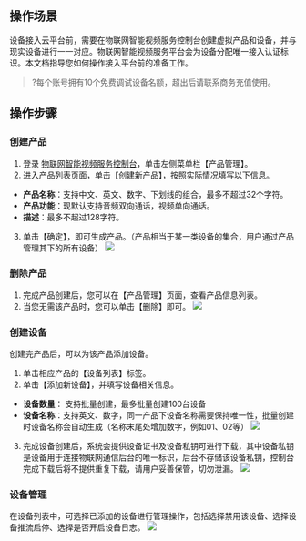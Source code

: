 
## 操作场景
设备接入云平台前，需要在物联网智能视频服务控制台创建虚拟产品和设备，并与现实设备进行一一对应。物联网智能视频服务平台会为设备分配唯一接入认证标识。本文档指导您如何操作接入平台前的准备工作。

>?每个账号拥有10个免费调试设备名额，超出后请联系商务充值使用。

## 操作步骤

### 创建产品
1. 登录 [物联网智能视频服务控制台](https://console.cloud.tencent.com/iot-video)，单击左侧菜单栏【产品管理】。
2. 进入产品列表页面，单击【创建新产品】，按照实际情况填写以下信息。
 - **产品名称**：支持中文、英文、数字、下划线的组合，最多不超过32个字符。
 - **产品功能**：现默认支持音频双向通话，视频单向通话。
 - **描述**：最多不超过128字符。
3. 单击【确定】，即可生成产品。（产品相当于某一类设备的集合，用户通过产品管理其下的所有设备）
![](https://main.qcloudimg.com/raw/fec79fa1a62235b33a06657bd6d1abbd.png)

### 删除产品
1. 完成产品创建后，您可以在【产品管理】页面，查看产品信息列表。
2. 当您无需该产品时，您可以单击【删除】即可。
![](https://main.qcloudimg.com/raw/ef9797e048e74bf471c5356e51460a27.jpg)

### 创建设备
创建完产品后，可以为该产品添加设备。
1. 单击相应产品的【设备列表】标签。
2. 单击【添加新设备】，并填写设备相关信息。
 - **设备数量**： 支持批量创建，最多批量创建100台设备
 - **设备名称**：支持英文、数字，同一产品下设备名称需要保持唯一性，批量创建时设备名称会自动生成（名称末尾处增加数字，例如01、02等）
![](https://main.qcloudimg.com/raw/46ae29d8835117d2a4cc9b348363f06d.png)
3. 完成设备创建后，系统会提供设备证书及设备私钥可进行下载，其中设备私钥是设备用于连接物联网通信后台的唯一标识，后台不存储该设备私钥，控制台完成下载后将不提供重复下载，请用户妥善保管，切勿泄漏。
![](https://main.qcloudimg.com/raw/c72e684f71126adb39a8a8a17a0765ac.png)

### 设备管理
在设备列表中，可选择已添加的设备进行管理操作，包括选择禁用该设备、选择设备推流启停、选择是否开启设备日志。
![](https://main.qcloudimg.com/raw/f7507e945c82a8b5dc762f45edc1683a.jpg)

